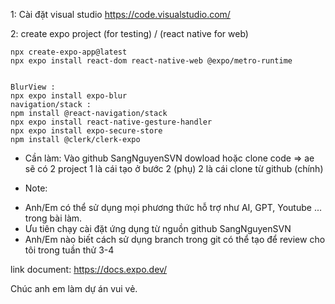 1: Cài đặt visual studio
	https://code.visualstudio.com/

2: create expo project (for testing) / (react native for web) 
	
	npx create-expo-app@latest
	npx expo install react-dom react-native-web @expo/metro-runtime 


    BlurView : 
    npx expo install expo-blur
    navigation/stack :
    npm install @react-navigation/stack
    npx expo install react-native-gesture-handler
    npx expo install expo-secure-store
    npm install @clerk/clerk-expo


* Cần làm: Vào github SangNguyenSVN dowload hoặc clone code 
=> ae sẽ có 2 project 
1 là cái tạo ở bước 2 (phụ)
2 là cái clone từ github (chính)


* Note:
- Anh/Em có thể sử dụng mọi phương thức hỗ trợ như AI, GPT, Youtube ... trong bài làm.
- Ưu tiên chạy cài đặt ứng dụng từ nguồn github SangNguyenSVN
- Anh/Em nào biết cách sử dụng branch trong git có thể tạo để review cho tôi trong tuần thử 3-4

link document: https://docs.expo.dev/

Chúc anh em làm dự án vui vẻ.
